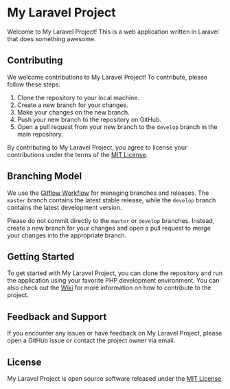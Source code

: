 # My Laravel Project

Welcome to My Laravel Project! This is a web application written in Laravel that does something awesome.

## Contributing

We welcome contributions to My Laravel Project! To contribute, please follow these steps:

1. Clone the repository to your local machine.
2. Create a new branch for your changes.
3. Make your changes on the new branch.
4. Push your new branch to the repository on GitHub.
5. Open a pull request from your new branch to the `develop` branch in the main repository.

By contributing to My Laravel Project, you agree to license your contributions under the terms of the [MIT License](LICENSE.txt).

## Branching Model

We use the [Gitflow Workflow](https://www.atlassian.com/git/tutorials/comparing-workflows/gitflow-workflow) for managing branches and releases. The `master` branch contains the latest stable release, while the `develop` branch contains the latest development version.

Please do not commit directly to the `master` or `develop` branches. Instead, create a new branch for your changes and open a pull request to merge your changes into the appropriate branch.

## Getting Started

To get started with My Laravel Project, you can clone the repository and run the application using your favorite PHP development environment. You can also check out the [Wiki](https://github.com/yourusername/mylaravelproject/wiki) for more information on how to contribute to the project.

## Feedback and Support

If you encounter any issues or have feedback on My Laravel Project, please open a GitHub issue or contact the project owner via email.

## License

My Laravel Project is open source software released under the [MIT License](LICENSE.txt).
